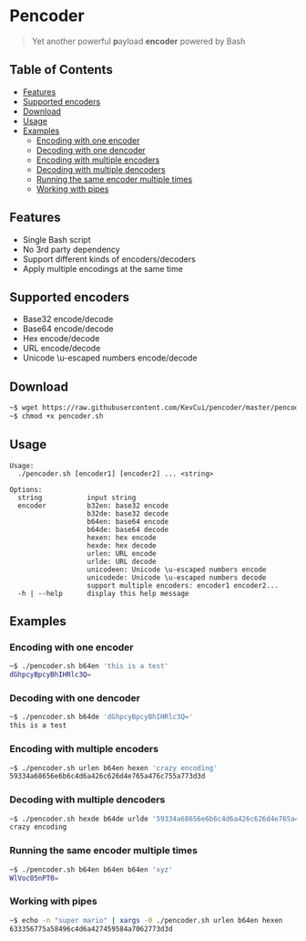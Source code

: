 # Pencoder

> Yet another powerful **p**ayload **encoder** powered by Bash

## Table of Contents

- [Features](#features)
- [Supported encoders](#supported-encoders)
- [Download](#download)
- [Usage](#usage)
- [Examples](#examples)
  - [Encoding with one encoder](#encoding-with-one-encoder)
  - [Decoding with one dencoder](#decoding-with-one-dencoder)
  - [Encoding with multiple encoders](#encoding-with-multiple-encoders)
  - [Decoding with multiple dencoders](#decoding-with-multiple-dencoders)
  - [Running the same encoder multiple times](#running-the-same-encoder-multiple-times)
  - [Working with pipes](#working-with-pipes)

## Features

- Single Bash script
- No 3rd party dependency
- Support different kinds of encoders/decoders
- Apply multiple encodings at the same time

## Supported encoders

- Base32 encode/decode
- Base64 encode/decode
- Hex encode/decode
- URL encode/decode
- Unicode \u-escaped numbers encode/decode

## Download

```bash
~$ wget https://raw.githubusercontent.com/KevCui/pencoder/master/pencoder.sh
~$ chmod +x pencoder.sh
```

## Usage

```
Usage:
  ./pencoder.sh [encoder1] [encoder2] ... <string>

Options:
  string           input string
  encoder          b32en: base32 encode
                   b32de: base32 decode
                   b64en: base64 encode
                   b64de: base64 decode
                   hexen: hex encode
                   hexde: hex decode
                   urlen: URL encode
                   urlde: URL decode
                   unicodeen: Unicode \u-escaped numbers encode
                   unicodede: Unicode \u-escaped numbers decode
                   support multiple encoders: encoder1 encoder2...
  -h | --help      display this help message
```

## Examples

### Encoding with one encoder

```bash
~$ ./pencoder.sh b64en 'this is a test'
dGhpcyBpcyBhIHRlc3Q=
```

### Decoding with one dencoder

```bash
~$ ./pencoder.sh b64de 'dGhpcyBpcyBhIHRlc3Q='
this is a test
```

### Encoding with multiple encoders

```bash
~$ ./pencoder.sh urlen b64en hexen 'crazy encoding'
59334a68656e6b6c4d6a426c626d4e765a476c755a773d3d
```

### Decoding with multiple dencoders

```bash
~$ ./pencoder.sh hexde b64de urlde '59334a68656e6b6c4d6a426c626d4e765a476c755a773d3d'
crazy encoding
```

### Running the same encoder multiple times

```bash
~$ ./pencoder.sh b64en b64en b64en 'xyz'
WlVoc05nPT0=
```

### Working with pipes

```bash
~$ echo -n "super mario" | xargs -0 ./pencoder.sh urlen b64en hexen
633356775a58496c4d6a427459584a7062773d3d
```
